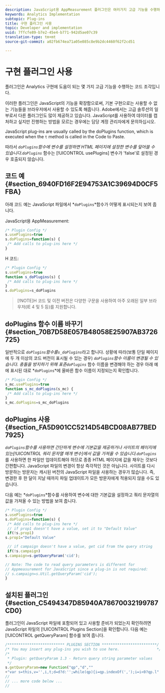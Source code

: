 ```yaml
---
description: JavaScript용 AppMeasurement 플러그인은 여러가지 고급 기능을 수행하는 프로그램 또는 기능입니다.
keywords: Analytics Implementation
subtopic: Plug-ins
title: 구현 플러그인 사용
topic: Developer and implementation
uuid: 7ffcfe89-b7e2-45e4-b771-942d5ae07c39
translation-type: tm+mt
source-git-commit: a02fb674ea71a05e085c8e9b2dc4460f62f2cd51

---
```



# 구현 플러그인 사용

플러그인은 Analytics 구현에 도움이 되는 몇 가지 고급 기능을 수행하는 코드 조각입니다.

이러한 플러그인은 JavaScript의 기능을 확장함으로써, 기본 구현으로는 사용할 수 없는 기능들을 브라우저에서 사용할 수 있도록 해줍니다. Adobe에서는 고급 솔루션의 일부로서 다른 플러그인도 많이 제공하고 있습니다. JavaScript를 사용하여 데이터를 캡처하고 싶지만 진행하는 방법을 모르는 경우에는 담당 계정 관리자에게 문의하십시오.

JavaScript plug-ins are usually called by the doPlugins function, which is executed when the `t` method is called in the Code to Paste.

따라서 *`doPlugins`*함수에 변수를 설정하면 HTML 페이지에 설정한 변수를 덮어쓸 수 있습니다.*`doPlugins`* 함수는 [!UICONTROL usePlugins] 변수가 &#39;false&#39;로 설정된 경우 호출되지 않습니다.

## 코드 예 {#section_6940FD16F2E94753A1C39694D0CF5FBA}

아래 코드 예는 JavaScript 파일에서 *`doPlugins`*함수가 어떻게 표시되는지 보여 줍니다.

JavaScript용 AppMeasurement:

```js
/* Plugin Config */
s.usePlugins=true
s.doPlugins=function(s) {
 /* Add calls to plug-ins here */
}
```

H 코드:

```js
/* Plugin Config */
s.usePlugins=true
function s_doPlugins(s) {
 /* Add calls to plug-ins here */
}
s.doPlugins=s_doPlugins
```

> [!NOTE]H 코드 및 이전 버전은 다양한 구문을 사용하여 아주 오래된 일부 브라우저(IE 4 및 5 등)를 지원합니다.

## doPlugins 함수 이름 바꾸기 {#section_70B7D58E057B48058E25907AB3726725}

일반적으로 *`doPlugins`*함수를*`s_doPlugins`*&#x200B;라고 합니다. 상황에 따라(보통 단일 페이지에 두 개 이상의 코드 버전이 표시될 수 있는 경우) *`doPlugins`*함수 이름이 변경될 수 있습니다. 충돌을 방지하기 위해 표준*`doPlugins`* 함수 이름을 변경해야 하는 경우 아래 예에 표시된 대로 *`doPlugins`*에 올바른 함수 이름이 지정되는지 확인합니다.

```js
/* Plugin Config */
s_mc.usePlugins=true
function s_mc_doPlugins(s_mc) {
 /* Add calls to plug-ins here */
}
s_mc.doPlugins=s_mc_doPlugins
```

## doPlugins 사용 {#section_FA5D901CC5214D54BCD08AB77BED7925}

*`doPlugins`*함수를 사용하면 간단하게 변수에 기본값을 제공하거나 사이트의 페이지에 있는[!UICONTROL 쿼리 문자열 매개 변수]에서 값을 가져올 수 있습니다.*`doPlugins`*&#x200B;를 사용하면 한 파일만 업데이트해야 하므로 종종 HTML 페이지에 값을 채우는 것보다 간편합니다. JavaScript 파일의 변경이 항상 즉각적인 것은 아닙니다. 사이트를 다시 방문하는 방문자는 캐시된 버전의 JavaScript 파일을 사용하는 경우가 많습니다. 즉, 변경한 후 한 달이 지날 때까지 파일 업데이트가 모든 방문자에게 적용되지 않을 수도 있습니다.

다음 예는 *`doPlugins`*함수를 사용하여 변수에 대한 기본값을 설정하고 쿼리 문자열의 값을 가져올 수 있는 방법을 보여 줍니다.

```js
/* Plugin Config */
s.usePlugins=true
s.doPlugins=function(s) {
 /* Add calls to plug-ins here */
 // if prop1 doesn't have a value, set it to "Default Value"
 if(!s.prop1)
s.prop1="Default Value"

 // if campaign doesn't have a value, get cid from the query string
 if(!s.campaign)
s.campaign=s.getQueryParam('cid');

// Note: The code to read query parameters is different for
// Appmeasurement for JavaScript since a plug-in is not required:
// s.campaign=s.Util.getQueryParam('cid');
}
```

## 설치된 플러그인 {#section_C5494347D85940A78670032199787CD0}

플러그인이 JavaScript 파일에 포함되어 있고 사용할 준비가 되었는지 확인하려면 JavaScript 파일의 [!UICONTROL Plugins Section]을 확인합니다. 다음 예는 [!UICONTROL getQueryParam] 함수를 보여 줍니다.

```js
/************************** PLUGINS SECTION *************************/
/* You may insert any plug-ins you wish to use here.                 */
/*
 * Plugin: getQueryParam 1.3 - Return query string parameter values
 */
s.getQueryParam=new Function("qp","d",""
+"var s=this,v='',i,t;d=d?d:'';while(qp){i=qp.indexOf(',');i=i<0?qp.l"
//
// ... more code below ...
//
```

